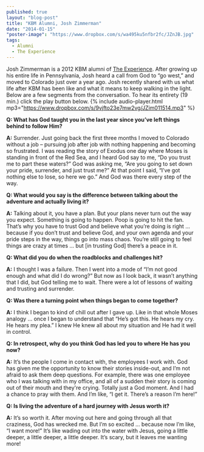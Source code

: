 ```yaml
---
published: true
layout: "blog-post"
title: "KBM Alumni, Josh Zimmerman"
date: "2014-01-15"
"poster-image": "https://www.dropbox.com/s/wa495ku5nfbr2fc/JZnJB.jpg"
tags: 
  - Alumni
  - The Experience
---
```


Josh Zimmerman is a 2012 KBM alumni of [The Experience](http://www.kbm.org/training/theexperience/).  After growing up his entire life in Pennsylvania, Josh heard a call from God to “go west,” and moved to Colorado just over a year ago.  Josh recently shared with us what life after KBM has been like and what it means to keep walking in the light.  Below are a few segments from the conversation.  To hear its entirety (19 min.) click the play button below. {% include audio-player.html mp3="https://www.dropbox.com/s/9vjfto23e7mw2vg/JZim011514.mp3" %}

**Q: What has God taught you in the last year since you’ve left things behind to follow Him?**

**A:** Surrender.  Just going back the first three months I moved to Colorado without a job – pursuing job after job with nothing happening and becoming so frustrated.  I was reading the story of Exodus one day where Moses is standing in front of the Red Sea, and I heard God say to me, “Do you trust me to part these waters?”   God was asking me, “Are you going to set down your pride, surrender, and just trust me?”  At that point I said, “I’ve got nothing else to lose, so here we go.”  And God was there every step of the way. 

**Q: What would you say is the difference between talking about the adventure and actually living it?**

**A:** Talking about it, you have a plan.  But your plans never turn out the way you expect. Something is going to happen.  Poop is going to hit the fan.  That’s why you have to trust God and believe what you’re doing is right … because if you don’t trust and believe God, and your own agenda and your pride steps in the way, things go into mass chaos.  You’re still going to feel things are crazy at times … but [in trusting God] there’s a peace in it.

**Q: What did you do when the roadblocks and challenges hit?**

**A:**  I thought I was a failure.  Then I went into a mode of “I’m not good enough and what did I do wrong?”  But now as I look back, it wasn’t anything that I did, but God telling me to wait.  There were a lot of lessons of waiting and trusting and surrender.

**Q: Was there a turning point when things began to come together?**

**A:** I think I began to kind of chill out after I gave up.  Like in that whole Moses analogy … once I began to understand that “He’s got this. He hears my cry. He hears my plea.”  I knew He knew all about my situation and He had it well in control.  

**Q: In retrospect, why do you think God has led you to where He has you now?**

**A:** It’s the people I come in contact with, the employees I work with.  God has given me the opportunity to know their stories inside-out, and I’m not afraid to ask them deep questions.  For example, there was one employee who I was talking with in my office, and all of a sudden their story is coming out of their mouth and they're crying.  Totally just a God moment.  And I had a chance to pray with them.  And I’m like, “I get it. There’s a reason I’m here!”

**Q: Is living the adventure of a hard journey with Jesus worth it?**

**A:** It’s so worth it.  After moving out here and going through all that craziness, God has wrecked me.  But I’m so excited … because now I’m like, “I want more!”  It’s like wading out into the water with Jesus, going a little deeper, a little deeper, a little deeper.  It’s scary, but it leaves me wanting more!
